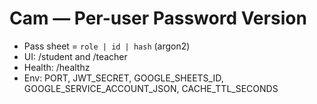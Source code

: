 # Cam — Per-user Password Version

- Pass sheet = `role | id | hash` (argon2)
- UI: /student and /teacher
- Health: /healthz
- Env: PORT, JWT_SECRET, GOOGLE_SHEETS_ID, GOOGLE_SERVICE_ACCOUNT_JSON, CACHE_TTL_SECONDS
